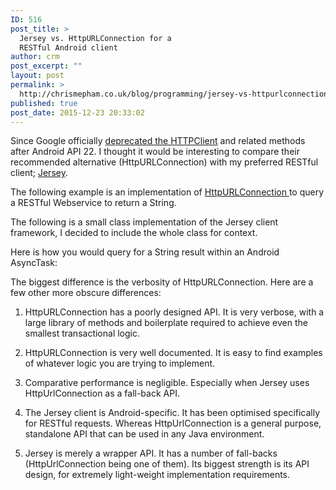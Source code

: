 ```yaml
---
ID: 516
post_title: >
  Jersey vs. HttpURLConnection for a
  RESTful Android client
author: crm
post_excerpt: ""
layout: post
permalink: >
  http://chrismepham.co.uk/blog/programming/jersey-vs-httpurlconnection-for-a-restful-android-client/
published: true
post_date: 2015-12-23 20:33:02
---
```

Since Google officially <a href="http://developer.android.com/about/versions/marshmallow/android-6.0-changes.html">deprecated the HTTPClient</a> and related methods after Android API 22. I thought it would be interesting to compare their recommended alternative (HttpURLConnection) with my preferred RESTful client; <a href="https://jersey.java.net/">Jersey</a>.

The following example is an implementation of <a href="https://docs.oracle.com/javase/7/docs/api/java/net/HttpURLConnection.html">HttpURLConnection </a>to query a RESTful Webservice to return a String.
<script src="https://gist.github.com/final60/f5bddebc361286a1d9bd.js"></script>

The following is a small class implementation of the Jersey client framework, I decided to include the whole class for context.
<script src="https://gist.github.com/final60/50abdddaed608d153227.js"></script>

Here is how you would query for a String result within an Android AsyncTask:
<script src="https://gist.github.com/final60/d282bc3a45dd2641cef1.js"></script>

The biggest difference is the verbosity of HttpURLConnection. Here are a few other more obscure differences:

1. HttpURLConnection has a poorly designed API. It is very verbose, with a large library of methods and boilerplate required to achieve even the smallest transactional logic.

2. HttpURLConnection is very well documented. It is easy to find examples of whatever logic you are trying to implement.

3. Comparative performance is negligible. Especially when Jersey uses HttpUrlConnection as a fall-back API.

4. The Jersey client is Android-specific. It has been optimised specifically for RESTful requests. Whereas HttpUrlConnection is a general purpose, standalone API that can be used in any Java environment.

5. Jersey is merely a wrapper API. It has a number of fall-backs (HttpUrlConnection  being one of them). Its biggest strength is its API design, for extremely light-weight implementation requirements.